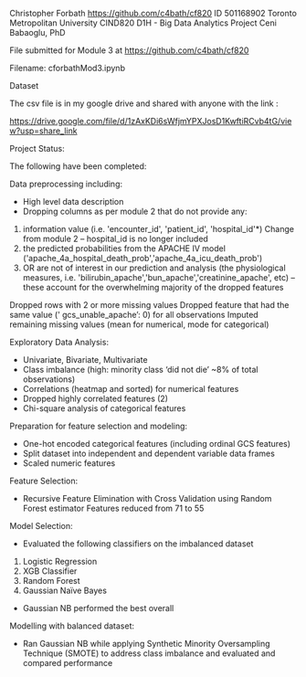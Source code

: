 Christopher Forbath
https://github.com/c4bath/cf820
ID 501168902
Toronto Metropolitan University
CIND820 D1H - Big Data Analytics Project
Ceni Babaoglu, PhD

File submitted for Module 3 at https://github.com/c4bath/cf820

Filename: cforbathMod3.ipynb


Dataset

The csv file is in my google drive and shared with anyone with the link :

https://drive.google.com/file/d/1zAxKDi6sWfjmYPXJosD1KwftiRCvb4tG/view?usp=share_link


Project Status:

The following have been completed:

Data preprocessing including:

* High level data description
* Dropping columns as per module 2 that do not provide any: 
1. information value (i.e. 'encounter_id', 'patient_id', 'hospital_id'*)  Change from module 2 – hospital_id is no longer included
2. the predicted probabilities from the APACHE IV model ('apache_4a_hospital_death_prob','apache_4a_icu_death_prob')
3.  OR are not of interest in our prediction and analysis (the physiological measures, i.e. 'bilirubin_apache','bun_apache','creatinine_apache', etc) – these account for the overwhelming majority of the dropped features

Dropped rows with 2 or more missing values
Dropped feature that had the same value (' gcs_unable_apache’:  0) for all observations
Imputed remaining missing values (mean for numerical, mode for categorical)

Exploratory Data Analysis:
* Univariate, Bivariate, Multivariate
* Class imbalance (high: minority class ‘did not die’ ~8% of total observations)
* Correlations (heatmap and sorted) for numerical features
* Dropped highly correlated features (2)
* Chi-square analysis of categorical features

Preparation for feature selection and modeling:
* One-hot encoded categorical features (including ordinal GCS features) 
* Split dataset into independent and dependent variable data frames
* Scaled numeric features 

Feature Selection:
* Recursive Feature Elimination with Cross Validation using Random Forest estimator
	Features reduced from 71 to 55

Model Selection:
* Evaluated the following classifiers on the imbalanced dataset
1. Logistic Regression
2. XGB Classifier 
3. Random Forest
4. Gaussian Naïve Bayes

* Gaussian NB performed the best overall

Modelling with balanced dataset:
* Ran Gaussian NB while applying Synthetic Minority Oversampling Technique (SMOTE) to address class imbalance and evaluated and compared performance
